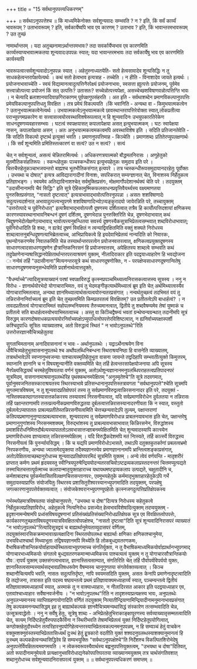 +++
title = "15 सर्वथानुपपत्त्यधिकरणम्"

+++
॥ सर्वथाऽनुपपत्तेश्च ॥ किं माध्यमिकेनोक्तः सर्वशून्यवादः सम्भवति ? न ? इति, किं सर्वं कार्य्यं भावरूपम् ? उताभावरूपम् ? इति, सर्वकार्येष्वपि भाव एव कारणम् ? उताभाव ? इति, किं भावान्तरमभावरूपम् ? उत तुच्छं

नामार्थान्तरम् । यदा अतुच्छनामाऽर्थान्तरमभावः? तदा सवर्कार्येप्वभाव एव कारणमिति कार्य्यस्याप्यभावात्मकतया शून्यवादःउपपन्नः स्यात्; यदा भावान्तरमभावः तदा सर्वकार्येषु भाव एव कारणमिति कार्यस्यापि

भावरूपत्वात्सर्वशून्यवादोऽनुपपन्नः स्यात् । अहेतुस्नाध्यतयेति- सतो हेत्वसावादेव शून्यसिद्धिः न तु साधकहेत्वन्तरापेक्षयेत्यर्थः । कथं सतो हेत्वभाव इत्यत्राह - तच्चेति । न हीति - विनाशादेव जायते इत्यर्थः । प्रयोजनाभावाच्चेति - स्वयं विद्यामानत्वादुत्पत्तिनैरपेक्ष्यं प्रयोजनाभावः, स्वसत्ता ह्मुत्पत्तेः प्रयोजनम्, पूर्वमेव सत्त्वान्नोत्पत्त्या प्रयोजनं किं सत् उत्पत्तिः? उतासतः? सच्चेन्नोत्पत्त्यपेक्षा, असच्चेच्छशविषाणवन्नोत्पत्तिग्ति भावः । न चेत्यादि ब्रलाशानयादिवाछगिराकाणम् पूर्वपक्षगुपसंहरति । अत इति - सर्वथाशब्देन प्रमाणविकल्पानुपपत्तिः प्रमेयविकल्पानुपपत्तिधतु विवक्षित । तत्र प्रमेयं विकल्पयति ।किं भवानिति - अन्यथा वा - किमुभयात्मकत्वेन ? उतानुभयात्मकत्वेनेत्यर्थः । उभयात्मकत्वेऽनुभयात्मकत्वे छावस्थान्तरापत्तिरेवोक्ता स्यात्,लोकप्रतीत्या पराभ्युपगमप्रकारेण वा सत्त्वासत्त्वयोरवस्थाविशषेरूपत्वात्,न हि शून्यवादिनः उभयुपकारतिरेकेण साधनदूषणव्यवहारसम्भवः । घटत्वं स्वपक्षयासत् कपालापेक्षया असत् इत्युभयात्मकम् । घटः स्वापेक्षया नासन्, कपालापेक्षया असन् । अतः अनुभयात्मकत्वमकत्वमपि अवस्थाविशेष इति । सदिति प्रतिजानतेवेति - किं सदिति विकल्पो दृष्टार्थ इत्युक्तं भवति । प्रमाणनुपपत्तिमाह - किञ्चेति । प्रमाणशब्दः प्रतितेरप्युपलक्षणार्थः । किं सर्वं शून्यमिति प्रमितिस्तत्कारणं वा सत्यं? उत न सत्यं? । सत्यं

चेत् न सर्वशून्यत्वं, असत्यं चेन्नितरामित्यर्थः । अधिकरणत्रयात्मको बौद्धमतनिरासः । अणुहेतुको मूतमौतिकसंहतिरूपः । स्कन्धहेतुकः पञ्चस्कन्धीरूप इत्युभयहेतुकः समुदाय इति परे । चित्तचैत्तहेतुकञ्चाभजयन्तरो बाह्यश्च भूतभौतिकसंगात् इत्यपरे । तत्र प्चस्कन्धीरूपसमुदायानदरहेतुः पूर्वोक्तः । उभयथा च दोषात्" इत्यत्र आविद्यारागादीनां विनाशः, सपरिकरात् सम्यग्ज्ञानात् चेत्, विनाशस्य निर्हेतुकत्व प्रतिज्ञाभङ्गः । स्वयमेव अतिद्याविनाशश्चेत् सर्वमुक्तिप्रसंगः, मोक्षमार्गोपदेशानर्थक्यं चेति परे । तदयुक्तम् "उदासीनानामपि चैवं सिद्धिः" इति सूत्रे ऐहिकामुष्मिकफलसाधनप्रवृत्तिवैयर्थ्यस्य वक्ष्यमाणतया पुनरुक्तिप्रसंगात्, "नासतो दृष्टत्वात्" इत्यत्राभावाद्भावोत्पत्तिरनुपपन्ना । असतः शशविषाणादेः सदुत्पत्त्यदर्शनात् अभावादुत्पत्त्यभ्युपगमे शशविषाणादिभ्योऽप्यङ्कुरादयो जायेरन्निति परे, तच्चायुक्तम् "उत्तरोत्पादे च पूर्वनिरोधात्" इत्यत्रैवाभाद्भावोत्पत्तौ दूषणस्य दर्शितत्वात् तत्रैव हि कार्योत्पत्तिदशायां क्षणिकस्य कारणस्यावस्थानाभावनिबन्धनं दूषणं दर्शितम्, दूषणभेदान्न पुनरुक्तिरिति चेन्न, दूषणभेदाभावात् कथं चिद्दूषणभेदोत्पेक्षणेऽप्यभावाद् भावोत्पत्त्यनुबन्धितया सवर्स्य दूषणस्यैकसूत्राभिप्रेतत्वसम्भवात् शब्दविरोधाभावात्; पूर्वनिरोधादिति हि शब्दः, न ह्यत्रेदं दूषणं विवक्षितं न त्वन्याद्विवक्षितमिति वक्तुं शक्यते निरोधस्य शाब्दत्वात्तनुबन्धिदूषणत्याभिब्रेतत्वाच्च, आभिप्रायिकत्वे हि इयदेवाभिप्रेतव्यं नान्यदिति को निवारकः, पृथन्योगकरणमेव निवातकमिति चेन्न तस्यार्थान्तरपरत्वेन प्रयोजनवत्तरत्वात्, क्षणिकत्वप्रयुक्तदूषणस्य साधारणत्वादसाधरणदूषणेन इौत्रान्तिकनिरसनं हि प्रयोजनवत्तरम्, अपेक्षितस्य शाब्दत्वे सम्भवति कथं तदुपेक्षणेनान्यश्रासिद्धानपेक्षितार्थान्तरपरत्वाश्रयणं युक्तम्, नीलादिराकार इति पदद्वयाध्याहारेण हि भवद्योजना ः नन्वेवं तर्हि "उदासीनाना"मित्यनन्तरसूत्रे कथं साधारणदूषणोक्तिः, न - परपक्षेप्वसाधारणदूषणान्वितेषु साधारणदूषणमप्यनुसन्धेयमिति प्रदर्शनार्थत्वात्तदुक्तेः,

"वैधर्म्याच्चे"त्यादिसूत्रव्याख्यानं परषां स्वपक्षविरुद्धं कृत्स्नप्रपञ्चमिथ्यात्वनिरासकत्वात्तस्य सूत्रस्य । ननु न विरोधः - ज्ञानार्थयोरभेदो योगाचाराभिमतः, वयं तु भेदमङ्गीकृत्यार्थमिथ्यात्वं ब्रूम इति चेत् अर्थमिथ्यात्वस्यैव योगाचाराभिमतत्वात्, अन्यथा ज्ञानमिथ्यात्वार्थसत्यत्वयोरन्यतरप्रसंगात् । नन्वर्थतुच्छत्वं तदभिमतं वयं तु तन्निरासेनानिर्वाच्यत्वं ब्रूम इति चेत् तुच्छत्वमिति किमप्रतरतत्वं विवक्षितम्? उत प्रतीतत्वेऽपि बाधार्हत्वं? । न तावदप्रतीतत्वं योगाचाराभिमतं सहोपलम्भनियमस्य तैरुच्यमानत्वात्, द्वितीये तु शब्दवैषम्यमेव तेषां युष्माकं च प्रतीतत्वे सति बाधार्हत्वस्योभयाभिमतत्वाच्च । अस्तु वा किञ्चिद्वैषम्यं भवतां ग्रन्थेप्वन्यग्रन्थात् तदानीमपि सूत्रं विरुद्धम् कारणदोषवाधकप्रत्यययोरनिर्वाच्यपक्षेऽप्युपाधित्वोपपत्तेरविशिष्टत्वात्, न ह्यनिर्वाच्यपक्षास्पर्शी कश्चिदुपाधिः सूत्रितः व्याख्यातश्च, अतो विरुद्धत्वं स्थितं " न भावोऽनुपलब्धे"रिति उत्तरोत्तरज्ञानवैचित्र्यहेतुतया

सुगताभिमतानाम् अनादिवासनानां न भावः - अर्थानुपलब्धेः । यद्वाऽर्थेनाश्रयेण विना धीवैचित्र्यहेतुभूतवासनानुपलब्धे श्च अर्थोपलब्धिनिबन्धना स्थिराश्रयनिष्ठा हि वासनेति व्याख्यातम्, तत्रार्थाभावेऽपि स्वप्नानुभवजन्याः पाश्चात्यस्मृतिहेतुभूता वासना जायन्ते तद्वदिहापि सम्भवतीत्युक्ते किमुत्तरम्, स्वाप्नानि ज्ञानानि च न विषयशून्यानीति वक्तव्यमिति चेत् तर्हि हेत्वन्तरसापेक्षयोजनाया अपि सूत्रस्य नैरपेक्ष्यसिद्धयर्थं चरमहेतुविषयतया वर्णनं युक्तम्, अतोऽर्थशून्यज्ञानानमनुपलब्धिपराहतत्वप्रतिपादनपरं सूत्रमिदम्, वासनानामाश्रयानुपलब्धेरिह पृथक्कथनमपेक्षितम् "अनुस्मृतेश्चे"ति सूत्रे तदवगमात्, पूर्वानुमवजनितसस्काराश्रयतस्य स्थिरस्याभावे प्रतिसन्धानानुपपत्तिस्तत्रावगता "सर्वथानुपपत्ते"श्चेति सूत्रमपि सुगतमात्रविषयम्, न तु शून्यवादप्रतिक्षेपपरं तस्य तु सर्वप्रमाणविरुद्वत्वान्निरसनानादर इति परे, तदयुक्तं - नास्तिक्यकाष्ठागतस्यासत्तर्काकरस्य तस्यावश्यं निरसनीयत्वात्, यदि सर्वप्रमाणविरोधेन दुर्वलतया न तन्निरासः तर्हि पक्षान्तराणामपि तत्तत्प्रत्यनीकप्रमाणविरुद्धतया दुर्बलत्वात्तन्निरासस्यानादरणीयता किं न स्यात्, वस्तुतो दुर्बलत्वेऽप्यापाततः प्राबल्यप्रतीतेस्तन्निरसनीयत्वमिति चेत्तच्छन्यवादेऽपि तुल्यम्, पक्षान्तराणां कतिपयप्रमाणानुनुण्यात्प्राबल्यावभासः, शून्यवादस्य तु सर्वप्रमाणविरोधान्न प्राबलनयावभास इति चेत्, पक्षान्तरेषु प्रमाणानुगुणांशस्य निरसनमशक्यम्, विरुद्भांशस्य तु प्राबल्यावभासाभावात् किन्निरसनेन, विरुद्धांशस्य प्रमाशविरोधनिमित्तदौर्बल्यस्यापाततोऽतवभासात्तज्ज्ञाबनमपेक्षितमिति चेत् शून्यवादस्यापि कात्स्येन प्रमाणविरोधस्य ज्ञाप्यत्वात् तन्निरसनमपेक्षितम् । यदि विरुद्धैकदेशमपि मतं निास्यते, तर्हि कार्त्स्ये विरुद्धस्य निरसनीयत्वं किं पुनर्न्यायसिद्धम् । किं च यद्यपि प्रमाणविरोधोऽभासते, तथाऽपि दतुक्तकुतर्काणां प्रबलत्वभ्रमो निरपकरणीयः, अन्यथा ज्वालामेदयुक्तया तदैक्यज्ञानस्येव प्रमाणज्ञानानामपि भ्रान्तित्वशङ्काप्रसंगात्, अतोऽपेक्षितत्वाच्छब्दानुरोधाच्च शून्यवादप्रतिक्षेपपरमिदं सूत्रमिति युक्तम् । अन्ये त्वेवं वर्णयन्ति - मातृशरीरं प्राप्तात् कर्मणः प्रथमं हृदयवस्तु स्वीन्त्रियपुरुषेन्द्रिययोदन्यतरसचिवोऽष्टद्रव्यकलाप्रस्तदनन्तरं चित्तमप्युत्पद्यते तस्माचितचत्तात्पूर्वत्माच्च कलापान्मातृयुक्ताहाराच्च यथायथमष्टद्रव्यकलाप उत्पद्यते, चक्षुतादीनि च, कर्मशाबादश्च पूर्वकर्मवासितविलक्षणचित्तसन्तानपरः, एवमुभयहेतुके कर्ममातृभुक्ताहारहेतुकेऽपि गर्भे समुदायस्याप्राप्तिः संयोजयितुः स्थिरस्य प्रशासितुरीश्वरस्यानभ्युपगमादिति तदयुक्तम्, परपक्षेषु जगत्कारणानुपपत्तेर्वक्तव्यत्वात् । संयोजकेश्वरानभ्युपगण्यूपहेतोः कृत्स्नजगदुत्पत्तिप्रतिक्षेपकस्य

गर्भस्थपेहमात्रविषयतया संखोचानुपपत्तेः, "उभयथा च दोषा"दित्यत्र निरोधस्य सहेतुकत्वे निर्हेतुकत्वप्रतिज्ञाविरोध, अहेतुकत्वे नित्यनिरोधः प्रसज्येत् हेत्वभावविशेषादित्युक्तम् तदप्वयुक्तम् - इदृशानामन्येषामपि प्रध्वंसविषयदूषणानां प्रतिसंख्यंप्रतिसंख्यानिरोधप्रतिक्षेपक सूत्र एव विवक्षितत्वोपपत्तेः, कार्यकारणतुच्छताविषयदूणस्यात्रविवक्षितत्वोपपक्षेश्च, "नासतो दृष्टत्वा"दिति सूत्रं शून्यवादिनिरासपरं व्याख्यातं "न भावोऽनुपलब्धे"रित्यादिसूत्रद्वयं च बाह्यार्थानुमेयताव्युदासपरं वर्णितम्, तदयुक्तंस्वारसिकक्रमाभावात्प्रत्यक्षादिना स्थिरतयोपलब्धा बाह्यार्थाः क्षणिकाः क्षणिकाश्चानुमेया, उभयविधाश्चार्था मिथ्याभूताः तद्विषयज्ञानमपि मिथ्येति हि लोकबुध्द्यवतरणकमः, वैभाषिकसौत्रान्तिकयोर्वाहायार्थस्थितत्वाभ्युपगमाच्च संगतिर्युक्ता, न तु वैभाषिकमाध्यमिकयोर्वाह्यार्थानभ्युपगमाद् योगाचारभाध्यमिकयोः संगतत्वे बुध्द्यवतरणकमान्माध्यमिकस्य पाश्चत्यत्वं युक्तम् न तु योगाचारसौत्रान्तिकयोः पौवर्ापर्यं युक्तम् उक्तसंगत्यभावात्, ज्ञानास्तित्वसाम्यात्, संगतिरिति चेत् तर्हि पौर्वापर्यविपर्ययो युक्तः, ज्ञानास्तित्वसाम्यस्यार्थसद्भावप्रतिषधरूपेण वैषम्यस्य चानुगुणतया संगतेर्वक्तव्यत्वात् । किञ्च शब्दानौचित्यमपि भवति, नासतः सदुत्पत्तिर्दृष्टा, नापि स्वयमसदिति युक्तम्, असतः केनापि प्रमाणेनादृष्टत्वादिति हि तद्योजना, तत्रासत इति पदस्य षष्ठयन्तत्वे प्रथमं प्रतिज्ञावाक्यमध्याहार्य्यं स्यात्, पञ्चम्यन्तत्वे द्वितीयं मतिज्ञावाक्यमध्याहार्य्यं स्यात्, अस्माकं तु न वाक्याध्याहारः, न नीलादिरसत आकार इति पदद्वयाध्याहार एव, एतावांश्चाध्याहारः सर्वेषानवर्जनीयः । "न भावोऽनुपलब्ध"रिति न तादृशस्याप्रत्यक्षस्य भावः, अनुपलब्धेः अनुपलभ्यमानस्य व्याप्तिग्रहणायोगादिति वर्णितं तदयुक्तम् नित्यातीन्द्रियाणामिन्द्रियादीनामनुमानाभावप्रसंगात् तेषु कल्पकमनन्यथासिद्धम् इह तु बाह्यार्थकल्पकं ज्ञानवैचित्र्यमन्यथासिद्धं संस्कारेण तत्सम्भवादिति चेन्न, उत्सूत्रत्वाद्धेतोः । ननु न सर्वेषु हेतुः, सूत्रेषु शाब्दः - अभिप्रेतहेतुभिराकाङ्क्षापूरणस्य सर्वव्याख्यातृसम्मतत्वादिति चेत्, सत्यम् निर्दिष्टहेतुर्यैरुपपादकैर्विना न स्थिरीभवति तेषामभिप्रेतत्वं युक्तं निर्दिष्टहेतूपयोगित्वात्, कण्ठोक्तहेतुदौस्थ्येन तत्परिहारनुपयोगिहेत्वन्तरस्याभिप्रेतत्वकल्पनमनुपपन्नम्, न हि सम्यञ्चं हेतुं वाचकेन वक्तुमशक्नुवंस्तस्याभिप्रेततासिध्यर्थं दुःस्थं हेतुं इूत्रकारो वदतीति युक्तं शश्वदनुपलब्धस्याशक्यानुमानत्वं हि दुःस्थम् कल्पकहेत्वन्यथासिद्धिरेव हि सम्यभयुक्तिः "सर्वथाऽनुपपक्षेश्चे"ति निर्देशश्च विकल्पितशिरोभेदेषु अनुपपत्तेर्विवक्षितत्वमवगमयति । न त्वेकस्वरूपस्यैवार्थस्य बह्वनुपपत्तियुक्तत्वम्, "उभयथा च दोषा"दितिवत्, अतो रूपादीनामनुमेयत्वे प्रत्यक्षानुभवविरोधाद्यनेकोपपत्तिपरतया व्याख्यानमयुक्तम् तत्र चार्थसंगतिवशात् शब्दानुरोधाच्च सर्वशून्यवादनिरासपरत्वं युक्तम् ॥ ॥ सर्वथानुपपत्त्यधिकरणं समाप्तम् ॥

